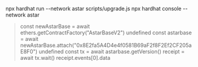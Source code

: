 npx hardhat run --network astar scripts/upgrade.js
npx hardhat console --network astar
> const newAstarBase = await ethers.getContractFactory("AstarBaseV2")
undefined
> const astarbase = await newAstarBase.attach("0x8E2fa5A4D4e4f0581B69aF2f8F2Ef2CF205aE8F0")
undefined
> const tx = await astarbase.getVersion()
> receipt = await tx.wait()
> receipt.events[0].data